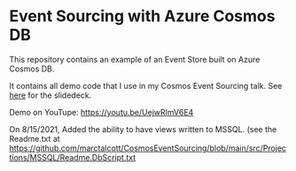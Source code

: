 # Event Sourcing with Azure Cosmos DB

This repository contains an example of an Event Store built on Azure Cosmos DB.

It contains all demo code that I use in my Cosmos Event Sourcing talk. See [here](https://github.com/amolenk/CosmosEventSourcing/blob/master/Event%20Sourcing%20with%20Azure%20Cosmos%20DB.pdf) for the slidedeck.

Demo on YouTupe: https://youtu.be/UejwRlmV6E4

On 8/15/2021, Added the ability to have views written to MSSQL. (see the Readme.txt at https://github.com/marctalcott/CosmosEventSourcing/blob/main/src/Projections/MSSQL/Readme.DbScript.txt




